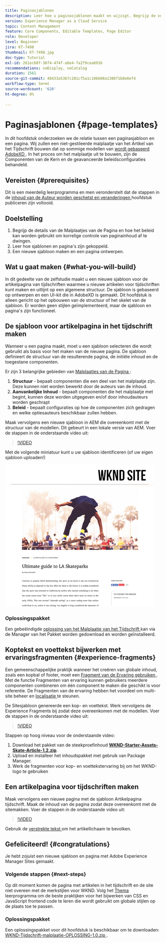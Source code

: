```yaml
---
title: Paginasjablonen
description: Leer hoe u paginasjablonen maakt en wijzigt. Begrijp de verhouding tussen een Malplaatje van de Pagina en een Pagina. Leer hoe u beleid van een paginasjabloon configureert voor korrelig beheer en consistentie van merken voor inhoud.  Een goed gestructureerde sjabloon voor artikel van het tijdschrift wordt gemaakt op basis van een model van Adobe XD.
version: Experience Manager as a Cloud Service
topic: Content Management
feature: Core Components, Editable Templates, Page Editor
role: Developer
level: Beginner
jira: KT-7498
thumbnail: KT-7498.jpg
doc-type: Tutorial
exl-id: 261ec68f-36f4-474f-a6e4-7a2f9cea691b
recommendations: noDisplay, noCatalog
duration: 1561
source-git-commit: 48433a5367c281cf5a1c106b08a1306f1b0e8ef4
workflow-type: tm+mt
source-wordcount: '628'
ht-degree: 0%

---
```


# Paginasjablonen {#page-templates}

In dit hoofdstuk onderzoeken we de relatie tussen een paginasjabloon en een pagina. Wij zullen een niet-gestileerde malplaatje van het Artikel van het Tijdschrift bouwen dat op sommige modellen van [ wordt gebaseerd AdobeXD ](https://www.adobe.com/products/xd.html). In het proces om het malplaatje uit te bouwen, zijn de Componenten van de Kern en de geavanceerde beleidsconfiguraties behandeld.

## Vereisten {#prerequisites}

Dit is een meerdelig leerprogramma en men veronderstelt dat de stappen in de [ inhoud van de Auteur worden geschetst en veranderingen ](./author-content-publish.md) hoofdstuk publiceren zijn voltooid.

## Doelstelling

1. Begrijp de details van de Malplaatjes van de Pagina en hoe het beleid kan worden gebruikt om korrelige controle van paginainhoud af te dwingen.
1. Leer hoe sjablonen en pagina&#39;s zijn gekoppeld.
1. Een nieuwe sjabloon maken en een pagina ontwerpen.

## Wat u gaat maken {#what-you-will-build}

In dit gedeelte van de zelfstudie maakt u een nieuwe sjabloon voor de artikelpagina van tijdschriften waarmee u nieuwe artikelen voor tijdschriften kunt maken en uitlijnt op een algemene structuur. De sjabloon is gebaseerd op ontwerpen en een UI-kit die in AdobeXD is gemaakt. Dit hoofdstuk is alleen gericht op het opbouwen van de structuur of het skelet van de sjabloon. Er worden geen stijlen geïmplementeerd, maar de sjabloon en pagina&#39;s zijn functioneel.

## De sjabloon voor artikelpagina in het tijdschrift maken

Wanneer u een pagina maakt, moet u een sjabloon selecteren die wordt gebruikt als basis voor het maken van de nieuwe pagina. De sjabloon definieert de structuur van de resulterende pagina, de initiële inhoud en de toegestane componenten.

Er zijn 3 belangrijke gebieden van [ Malplaatjes van de Pagina ](https://experienceleague.adobe.com/docs/experience-manager-cloud-service/sites/authoring/features/templates.html?lang=nl-NL):

1. **Structuur** - bepaalt componenten die een deel van het malplaatje zijn. Deze kunnen niet worden bewerkt door de auteurs van de inhoud.
1. **Aanvankelijke Inhoud** - bepaalt componenten die het malplaatje met begint, kunnen deze worden uitgegeven en/of door inhoudauteurs worden geschrapt
1. **Beleid** - bepaalt configuraties op hoe de componenten zich gedragen en welke optiesauteurs beschikbaar zullen hebben.

Maak vervolgens een nieuwe sjabloon in AEM die overeenkomt met de structuur van de modellen. Dit gebeurt in een lokale versie van AEM. Voer de stappen in de onderstaande video uit:

>[!VIDEO](https://video.tv.adobe.com/v/332915?quality=12&learn=on)

Met de volgende miniatuur kunt u uw sjabloon identificeren (of uw eigen sjabloon uploaden!)

![ de malplaatjeduimnagel van de Pagina van het Artikel ](./assets/page-templates/article-page-template-thumbnail.png)


### Oplossingspakket

Een gebeëindigde [ oplossing van het Malplaatje van het Tijdschrift ](assets/page-templates/WKND-Magazine-Template-SOLUTION-1.1.zip) kan via de Manager van het Pakket worden gedownload en worden geïnstalleerd.

## Koptekst en voettekst bijwerken met ervaringsfragmenten {#experience-fragments}

Een gemeenschappelijke praktijk wanneer het creëren van globale inhoud, zoals een kopbal of footer, moet een [ Fragment van de Ervaring gebruiken ](https://experienceleague.adobe.com/docs/experience-manager-learn/sites/experience-fragments/experience-fragments-feature-video-use.html?lang=nl-NL). Met de functie Fragmenten van ervaring kunnen gebruikers meerdere componenten combineren om één component te maken die geschikt is voor referentie. De Fragmenten van de ervaring hebben het voordeel om multi-site beheer en [ localisatie ](https://experienceleague.adobe.com/docs/experience-manager-core-components/using/components/experience-fragment.html?lang=nl-NL#localized-site-structure) te steunen.

De Sitesjabloon genereerde een kop- en voettekst. Werk vervolgens de Experience Fragments bij zodat deze overeenkomen met de modellen. Voer de stappen in de onderstaande video uit:

>[!VIDEO](https://video.tv.adobe.com/v/332916?quality=12&learn=on)

Stappen op hoog niveau voor de onderstaande video:

1. Download het pakket van de steekproefinhoud **[WKND-Starter-Assets-Skate-Article-1.2.zip](assets/page-templates/WKND-Starter-Assets-Skate-Article-1.2.zip)**.
1. Upload en installeer het inhoudspakket met gebruik van Package Manager.
1. Werk de fragmenten voor kop- en voettekstervaring bij om het WKND-logo te gebruiken

## Een artikelpagina voor tijdschriften maken

Maak vervolgens een nieuwe pagina met de sjabloon Artikelpagina tijdschrift. Maak de inhoud van de pagina zodat deze overeenkomt met de sitemakken. Voer de stappen in de onderstaande video uit:

>[!VIDEO](https://video.tv.adobe.com/v/332917?quality=12&learn=on)

Gebruik de [ verstrekte tekst ](./assets/page-templates/la-skateparks-copy.txt) om het artikellichaam te bevolken.

## Gefeliciteerd! {#congratulations}

Je hebt zojuist een nieuwe sjabloon en pagina met Adobe Experience Manager Sites gemaakt.

### Volgende stappen {#next-steps}

Op dit moment komen de pagina met artikelen in het tijdschrift en de site niet overeen met de merkstijlen voor WKND. Volg het [ Thema ](theming.md) leerprogramma om de beste praktijken voor het bijwerken van CSS en JavaScript frontend code te leren die wordt gebruikt om globale stijlen op de plaats toe te passen.

### Oplossingspakket

Een oplossingspakket voor dit hoofdstuk is beschikbaar om te downloaden: [ WKND-Tijdschrift-malplaatje-OPLOSSING-1.0.zip ](assets/page-templates/WKND-Magazine-Template-SOLUTION-1.0.zip).
